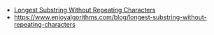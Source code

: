 - [Longest Substring Without Repeating Characters](https://leetcode.com/problems/longest-substring-without-repeating-characters/)
- https://www.enjoyalgorithms.com/blog/longest-substring-without-repeating-characters
